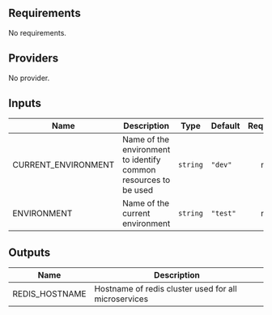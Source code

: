 ## Requirements

No requirements.

## Providers

No provider.

## Inputs

| Name | Description | Type | Default | Required |
|------|-------------|------|---------|:--------:|
| CURRENT\_ENVIRONMENT | Name of the environment to identify common resources to be used | `string` | `"dev"` | no |
| ENVIRONMENT | Name of the current environment | `string` | `"test"` | no |

## Outputs

| Name | Description |
|------|-------------|
| REDIS\_HOSTNAME | Hostname of redis cluster used for all microservices |

